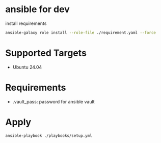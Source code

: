 # ansible for dev


install requirements

```bash
ansible-galaxy role install --role-file ./requirement.yaml --force
```


# Supported Targets

- Ubuntu 24.04

# Requirements

- .vault_pass: password for ansible vault


# Apply

```bash
ansible-playbook ./playbooks/setup.yml
```


